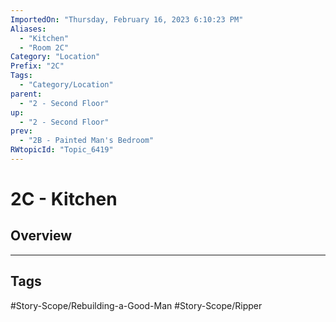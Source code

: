 ```yaml
---
ImportedOn: "Thursday, February 16, 2023 6:10:23 PM"
Aliases:
  - "Kitchen"
  - "Room 2C"
Category: "Location"
Prefix: "2C"
Tags:
  - "Category/Location"
parent:
  - "2 - Second Floor"
up:
  - "2 - Second Floor"
prev:
  - "2B - Painted Man's Bedroom"
RWtopicId: "Topic_6419"
---
```

# 2C - Kitchen
## Overview

---
## Tags
#Story-Scope/Rebuilding-a-Good-Man #Story-Scope/Ripper

